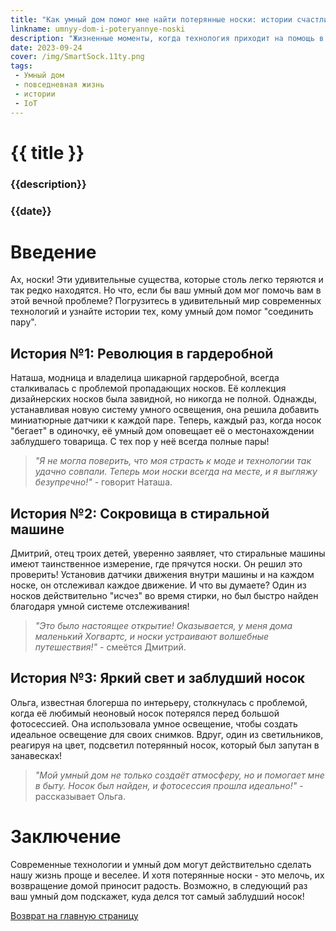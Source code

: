 ```yaml
---
title: "Как умный дом помог мне найти потерянные носки: истории счастливых владельцев"
linkname: umnyy-dom-i-poteryannye-noski
description: "Жизненные моменты, когда технология приходит на помощь в самых неожиданных ситуациях."
date: 2023-09-24
cover: /img/SmartSock.11ty.png
tags:
 - Умный дом
 - повседневная жизнь
 - истории
 - IoT
---
```


# {{ title }}
### {{description}}
### {{date}}

# Введение

Ах, носки! Эти удивительные существа, которые столь легко теряются и так редко находятся. Но что, если бы ваш умный дом мог помочь вам в этой вечной проблеме? Погрузитесь в удивительный мир современных технологий и узнайте истории тех, кому умный дом помог "соединить пару".

## История №1: Революция в гардеробной



Наташа, модница и владелица шикарной гардеробной, всегда сталкивалась с проблемой пропадающих носков. Её коллекция дизайнерских носков была завидной, но никогда не полной. Однажды, устанавливая новую систему умного освещения, она решила добавить миниатюрные датчики к каждой паре. Теперь, каждый раз, когда носок "бегает" в одиночку, её умный дом оповещает её о местонахождении заблудшего товарища. С тех пор у неё всегда полные пары!

> *"Я не могла поверить, что моя страсть к моде и технологии так удачно совпали. Теперь мои носки всегда на месте, и я выгляжу безупречно!"* - говорит Наташа.

## История №2: Сокровища в стиральной машине

Дмитрий, отец троих детей, уверенно заявляет, что стиральные машины имеют таинственное измерение, где прячутся носки. Он решил это проверить! Установив датчики движения внутри машины и на каждом носке, он отслеживал каждое движение. И что вы думаете? Один из носков действительно "исчез" во время стирки, но был быстро найден благодаря умной системе отслеживания!

> *"Это было настоящее открытие! Оказывается, у меня дома маленький Хогвартс, и носки устраивают волшебные путешествия!"* - смеётся Дмитрий.

## История №3: Яркий свет и заблудший носок

Ольга, известная блогерша по интерьеру, столкнулась с проблемой, когда её любимый неоновый носок потерялся перед большой фотосессией. Она использовала умное освещение, чтобы создать идеальное освещение для своих снимков. Вдруг, один из светильников, реагируя на цвет, подсветил потерянный носок, который был запутан в занавесках!

> *"Мой умный дом не только создаёт атмосферу, но и помогает мне в быту. Носок был найден, и фотосессия прошла идеально!"* - рассказывает Ольга.

# Заключение

Современные технологии и умный дом могут действительно сделать нашу жизнь проще и веселее. И хотя потерянные носки - это мелочь, их возвращение домой приносит радость. Возможно, в следующий раз ваш умный дом подскажет, куда делся тот самый заблудший носок!

[Возврат на главную страницу](/)
